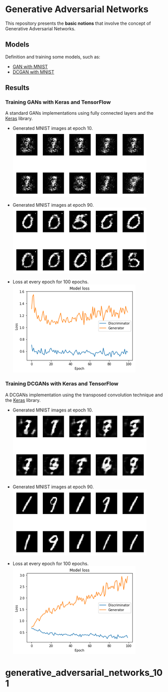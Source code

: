 # Generative Adversarial Networks

This repository presents the **basic notions** that involve the concept of Generative Adversarial Networks.

## Models

Definition and training some models, such as:

* [GAN with MNIST]()
* [DCGAN with MNIST]()

## Results

### Training GANs with Keras and TensorFlow
A standard GANs implementations using fully connected layers and the [Keras](https://keras.io/) library.

* Generated MNIST images at epoch 10.
![GAN with MNIST](img/00gans.png)

* Generated MNIST images at epoch 90.
![GAN with MNIST](img/90gans.png)

* Loss at every epoch for 100 epochs.
![GAN with MNIST](img/lossgans.png)

### Training DCGANs with Keras and TensorFlow
A DCGANs implementation using the transposed convolution technique and the [Keras](https://keras.io/) library.

* Generated MNIST images at epoch 10.
![GAN with MNIST](img/00dcgan.png)

* Generated MNIST images at epoch 90.
![GAN with MNIST](img/90dcgan.png)

* Loss at every epoch for 100 epochs.
![GAN with MNIST](img/lossdcgan.png)


# generative_adversarial_networks_101
